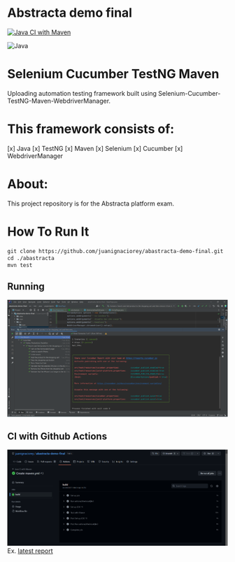 # Abstracta demo final

[![Java CI with Maven](https://github.com/juanignaciorey/abastracta-demo-final/actions/workflows/maven.yml/badge.svg)](https://github.com/juanignaciorey/abastracta-demo-final/actions/workflows/maven.yml)

![Java](https://img.shields.io/badge/java-%23ED8B00.svg?style=for-the-badge&logo=java&logoColor=white)


# Selenium Cucumber TestNG Maven
Uploading automation testing framework built using Selenium-Cucumber-TestNG-Maven-WebdriverManager. 

# This framework consists of:
[x] Java
[x] TestNG
[x] Maven
[x] Selenium
[x] Cucumber
[x] WebdriverManager

# About:
This project repository is for the Abstracta platform exam.

# How To Run It
```
git clone https://github.com/juanignaciorey/abastracta-demo-final.git
cd ./abastracta
mvn test
```

## Running
![Descripción de la imagen](/assets/Screenshot_1.png "running example")

## CI with Github Actions
![Descripción de la imagen](/assets/GitActions-CI-Test.png "run test")
Ex. [latest report](https://github.com/juanignaciorey/abastracta-demo-final/actions/runs/4110666333/jobs/7093709463)

